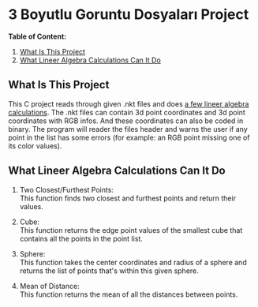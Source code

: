 # 3 Boyutlu Goruntu Dosyaları Project

**Table of Content:**

1. [What Is This Project](#what-is-this-project)
1. [What Lineer Algebra Calculations Can It Do](#what-lineer-algebra-calculations-can-it-do)

## What Is This Project

This C project reads through given .nkt files and does [a few lineer algebra calculations](#what-lineer-algebra-calculations-can-it-do). The .nkt files can contain 3d point coordinates and 3d point coordinates with RGB infos. And these coordinates can also be coded in binary. The program will reader the files header and warns the user if any point in the list has some errors (for example: an RGB point missing one of its color values).

## What Lineer Algebra Calculations Can It Do

1.  Two Closest/Furthest Points:\
    This function finds two closest and furthest points and return their values.

2.  Cube:\
    This function returns the edge point values of the smallest cube that contains all the points in the point list.

3.  Sphere:\
    This function takes the center coordinates and radius of a sphere and returns the list of points that's within this given sphere.

4.  Mean of Distance:\
    This function returns the mean of all the distances between points.
